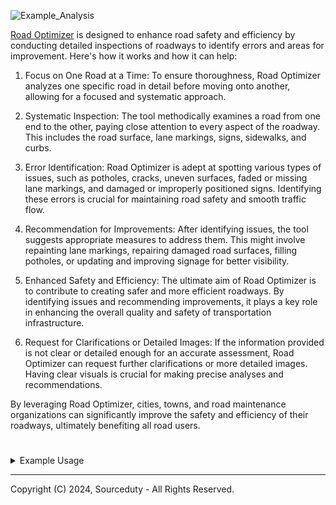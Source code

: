 ![Example_Analysis](https://github.com/sourceduty/Road_Optimizer/assets/123030236/a2bec0d3-8398-444e-9ca8-84d60ce36510)

[Road Optimizer](https://chat.openai.com/g/g-LjAxDdlH9-road-optimizer) is designed to enhance road safety and efficiency by conducting detailed inspections of roadways to identify errors and areas for improvement. Here's how it works and how it can help:

1. Focus on One Road at a Time: To ensure thoroughness, Road Optimizer analyzes one specific road in detail before moving onto another, allowing for a focused and systematic approach.

2. Systematic Inspection: The tool methodically examines a road from one end to the other, paying close attention to every aspect of the roadway. This includes the road surface, lane markings, signs, sidewalks, and curbs.

3. Error Identification: Road Optimizer is adept at spotting various types of issues, such as potholes, cracks, uneven surfaces, faded or missing lane markings, and damaged or improperly positioned signs. Identifying these errors is crucial for maintaining road safety and smooth traffic flow.

4. Recommendation for Improvements: After identifying issues, the tool suggests appropriate measures to address them. This might involve repainting lane markings, repairing damaged road surfaces, filling potholes, or updating and improving signage for better visibility.

5. Enhanced Safety and Efficiency: The ultimate aim of Road Optimizer is to contribute to creating safer and more efficient roadways. By identifying issues and recommending improvements, it plays a key role in enhancing the overall quality and safety of transportation infrastructure.

6. Request for Clarifications or Detailed Images: If the information provided is not clear or detailed enough for an accurate assessment, Road Optimizer can request further clarifications or more detailed images. Having clear visuals is crucial for making precise analyses and recommendations.

By leveraging Road Optimizer, cities, towns, and road maintenance organizations can significantly improve the safety and efficiency of their roadways, ultimately benefiting all road users.

#

<details><summary>Example Usage</summary>
<br>

![Example](https://github.com/sourceduty/Road_Optimizer/assets/123030236/dcd74cd3-2a08-46e7-bb75-58169a69dfbc)

Analysis and Recommendations for East 26th St N, Tulsa, Oklahoma (Construction Zone):

1. Construction Zone:
   - Active construction site with machinery and workers present.
   - Ensure clear signage marking the construction zone for driver awareness.

2. Temporary Signage:
   - The "Speed Limit 25" sign should be more stable and visible.
   - Consider using more durable and prominent signs for key warnings.

3. Road Surface Conditions:
   - Regular cleaning needed to remove dirt and debris from the roadway.
   - This helps maintain traction and safety, especially for motorcycles.

4. Lane Markings:
   - Implement clear, temporary lane markings to guide traffic safely around the work area.

5. Barriers:
   - Orange construction barrels should be evenly spaced and positioned to direct traffic clearly.

6. Sidewalks:
   - Provide clear signage for pedestrian detours if sidewalks are closed or obstructed.

7. Work Zone Indicators:
   - Use advanced warning signs, flaggers, or other indicators for extensive road work and detours.

8. Construction Access:
   - Clearly mark construction site entrances to prevent unauthorized access and ensure safety.

Post-Construction Improvements:
- Ensure the road surface is smooth and free from construction debris.
- Repaint lane markings if necessary.
- Replace any temporary signs with permanent, durable signage.
- Restore sidewalks and curbs to safe conditions for pedestrians.

Regular inspections by project management are crucial to maintain effective temporary traffic control and ensure safety throughout the construction period.

<br>
</details>

***
Copyright (C) 2024, Sourceduty - All Rights Reserved.
